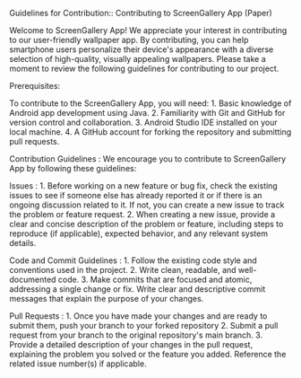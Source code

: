 Guidelines for Contribution::
Contributing to ScreenGallery App (Paper)

Welcome to ScreenGallery App! We appreciate your interest in contributing to our user-friendly wallpaper app. By contributing, you can help smartphone users personalize their device's appearance with a diverse selection of high-quality, visually appealing wallpapers. Please take a moment to review the following guidelines for contributing to our project.

Prerequisites:
 
   To contribute to the ScreenGallery App, you will need:
     1.  Basic knowledge of Android app development using Java.
     2.  Familiarity with Git and GitHub for version control and collaboration.
     3.  Android Studio IDE installed on your local machine.
     4.  A GitHub account for forking the repository and submitting pull requests.

Contribution Guidelines :
   We encourage you to contribute to ScreenGallery App by following these guidelines:

Issues :
    1.   Before working on a new feature or bug fix, check the existing issues to see if someone else has already reported it or if there is an ongoing discussion related to it. If not, you can create a new issue to track the problem or feature request.
    2.   When creating a new issue, provide a clear and concise description of the problem or feature, including steps to reproduce (if applicable), expected behavior, and any relevant system details.

Code and Commit Guidelines :
    1.   Follow the existing code style and conventions used in the project.
    2.   Write clean, readable, and well-documented code.
    3.   Make commits that are focused and atomic, addressing a single change or fix. Write clear and descriptive commit messages that explain the purpose of your changes.

Pull Requests :
    1.   Once you have made your changes and are ready to submit them, push your branch to your forked repository
    2.   Submit a pull request from your branch to the original repository's main branch.
    3.   Provide a detailed description of your changes in the pull request, explaining the problem you solved or the feature you added. Reference the related issue number(s) if applicable.
